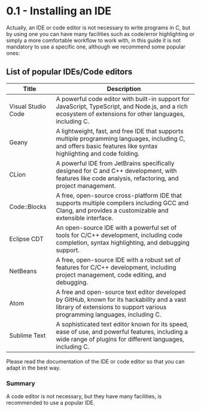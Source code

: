 # 0.1 - Installing an IDE

Actually, an IDE or code editor is not necessary to write programs in C, but by using one you can have many facilities such as code/error highlighting or simply a more comfortable workflow to work with, in this guide it is not mandatory to use a specific one, although we recommend some popular ones:

## List of popular IDEs/Code editors
| Title              | Description                                                                                  |
|--------------------|----------------------------------------------------------------------------------------------|
| Visual Studio Code | A powerful code editor with built-in support for JavaScript, TypeScript, and Node.js, and a rich ecosystem of extensions for other languages, including C.                       |
| Geany              | A lightweight, fast, and free IDE that supports multiple programming languages, including C, and offers basic features like syntax highlighting and code folding.                 |
| CLion              | A powerful IDE from JetBrains specifically designed for C and C++ development, with features like code analysis, refactoring, and project management.                              |
| Code::Blocks       | A free, open-source cross-platform IDE that supports multiple compilers including GCC and Clang, and provides a customizable and extensible interface.                              |
| Eclipse CDT        | An open-source IDE with a powerful set of tools for C/C++ development, including code completion, syntax highlighting, and debugging support.                                 |
| NetBeans           | A free, open-source IDE with a robust set of features for C/C++ development, including project management, code editing, and debugging.                                        |
| Atom               | A free and open-source text editor developed by GitHub, known for its hackability and a vast library of extensions to support various programming languages, including C.            |
| Sublime Text       | A sophisticated text editor known for its speed, ease of use, and powerful features, including a wide range of plugins for different languages, including C.                        |

Please read the documentation of the IDE or code editor so that you can adapt in the best way.


### Summary
A code editor is not necessary, but they have many facilities, is recommended to use a popular IDE.